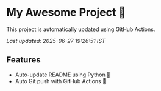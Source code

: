 # My Awesome Project 🚀

This project is automatically updated using GitHub Actions.

_Last updated: 2025-06-27 19:26:51 IST_

## Features
- Auto-update README using Python 🐍
- Auto Git push with GitHub Actions 🤖
